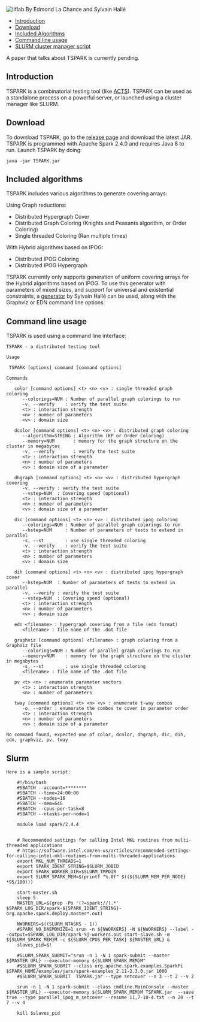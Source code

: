 ![liflab](https://avatars1.githubusercontent.com/u/15191496?s=200&v=4)
By Edmond La Chance and Sylvain Hallé

- [Introduction](#introduction)
- [Download](#Download)
- [Included Algorithms](#included-algorithms)
- [Command line usage](#command-line-usage)
- [SLURM cluster manager script](#slurm)

A paper that talks about TSPARK is currently pending.

## Introduction

TSPARK is a combinatorial testing tool (like [ACTS](https://www.nist.gov/programs-projects/automated-combinatorial-testing-software-acts)).
TSPARK can be used as a standalone process on a powerful server, or launched using a cluster manager like SLURM.

## Download
To download TSPARK, go to the [release page](https://github.com/mitchi/TSPARK/releases) and download the latest JAR.
TSPARK is programmed with Apache Spark 2.4.0 and requires Java 8 to run. Launch TSPARK by doing:

```
java -jar TSPARK.jar
```

## Included algorithms
TSPARK includes various algorithms to generate covering arrays:

Using Graph reductions:
- Distributed Hypergraph Cover
- Distributed Graph Coloring (Knights and Peasants algorithm, or Order Coloring)
- Single threaded Coloring (Ran multiple times)

With Hybrid algorithms based on IPOG:
- Distributed IPOG Coloring
- Distributed IPOG Hypergraph 

TSPARK currently only supports generation of uniform covering arrays for the Hybrid algorithms based on IPOG.
To use this generator with parameters of mixed sizes, and support for universal and existential constraints, a [generator](https://github.com/liflab/combinatorial-graph-generator) by Sylvain Hallé can be used, along with the Graphviz or EDN command line options. 

## Command line usage

TSPARK is used using a command line interface:

```
TSPARK - a distributed testing tool

Usage

 TSPARK [options] command [command options]

Commands

   color [command options] <t> <n> <v> : single threaded graph coloring
      --colorings=NUM : Number of parallel graph colorings to run
      -v, --verify    : verify the test suite
      <t> : interaction strength
      <n> : number of parameters
      <v> : domain size

   dcolor [command options] <t> <n> <v> : distributed graph coloring
      --algorithm=STRING : Algorithm (KP or Order Coloring)
      --memory=NUM       : memory for the graph structure on the cluster in megabytes
      -v, --verify       : verify the test suite
      <t> : interaction strength
      <n> : number of parameters
      <v> : domain size of a parameter

   dhgraph [command options] <t> <n> <v> : distributed hypergraph covering
      -v, --verify : verify the test suite
      --vstep=NUM  : Covering speed (optional)
      <t> : interaction strength
      <n> : number of parameters
      <v> : domain size of a parameter

   dic [command options] <t> <n> <v> : distributed ipog coloring
      --colorings=NUM : Number of parallel graph colorings to run
      --hstep=NUM     : Number of parameters of tests to extend in parallel
      -s, --st        : use single threaded coloring
      -v, --verify    : verify the test suite
      <t> : interaction strength
      <n> : number of parameters
      <v> : domain size

   dih [command options] <t> <n> <v> : distributed ipog hypergraph cover
      --hstep=NUM  : Number of parameters of tests to extend in parallel
      -v, --verify : verify the test suite
      --vstep=NUM  : Covering speed (optional)
      <t> : interaction strength
      <n> : number of parameters
      <v> : domain size

   edn <filename> : hypergraph covering from a file (edn format)
      <filename> : file name of the .dot file

   graphviz [command options] <filename> : graph coloring from a GraphViz file
      --colorings=NUM : Number of parallel graph colorings to run
      --memory=NUM    : memory for the graph structure on the cluster in megabytes
      -s, --st        : use single threaded coloring
      <filename> : file name of the .dot file

   pv <t> <n> : enumerate parameter vectors
      <t> : interaction strength
      <n> : number of parameters

   tway [command options] <t> <n> <v> : enumerate t-way combos
      -o, --order : enumerate the combos to cover in parameter order
      <t> : interaction strength
      <n> : number of parameters
      <v> : domain size of a parameter

No command found, expected one of color, dcolor, dhgraph, dic, dih, edn, graphviz, pv, tway
```


## Slurm

```
Here is a sample script:

    #!/bin/bash
    #SBATCH --account=********
    #SBATCH --time=24:00:00
    #SBATCH --nodes=16
    #SBATCH --mem=64G
    #SBATCH --cpus-per-task=8
    #SBATCH --ntasks-per-node=1
    
    module load spark/2.4.4
    
    
    # Recommended settings for calling Intel MKL routines from multi-threaded applications
    # https://software.intel.com/en-us/articles/recommended-settings-for-calling-intel-mkl-routines-from-multi-threaded-applications 
    export MKL_NUM_THREADS=1
    export SPARK_IDENT_STRING=$SLURM_JOBID
    export SPARK_WORKER_DIR=$SLURM_TMPDIR
    export SLURM_SPARK_MEM=$(printf "%.0f" $((${SLURM_MEM_PER_NODE} *95/100)))
    
    start-master.sh
    sleep 5
    MASTER_URL=$(grep -Po '(?=spark://).*' $SPARK_LOG_DIR/spark-${SPARK_IDENT_STRING}-org.apache.spark.deploy.master*.out)
    
    NWORKERS=$((SLURM_NTASKS - 1))
    #SPARK_NO_DAEMONIZE=1 srun -n ${NWORKERS} -N ${NWORKERS} --label --output=$SPARK_LOG_DIR/spark-%j-workers.out start-slave.sh -m ${SLURM_SPARK_MEM}M -c ${SLURM_CPUS_PER_TASK} ${MASTER_URL} &
    slaves_pid=$!
    
    #SLURM_SPARK_SUBMIT="srun -n 1 -N 1 spark-submit --master ${MASTER_URL} --executor-memory ${SLURM_SPARK_MEM}M"
    #$SLURM_SPARK_SUBMIT --class org.apache.spark.examples.SparkPi $SPARK_HOME/examples/jars/spark-examples_2.11-2.3.0.jar 1000
    #$SLURM_SPARK_SUBMIT  TSPARK.jar --type setcover --n 3 --t 2 --v 2
    
    srun -n 1 -N 1 spark-submit --class cmdline.MainConsole --master ${MASTER_URL} --executor-memory ${SLURM_SPARK_MEM}M TSPARK.jar  --save true --type parallel_ipog_m_setcover --resume 11,7-10-4.txt --n 20 --t 7 --v 4
    
    kill $slaves_pid
```
